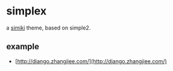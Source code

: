 
# simplex

a [simiki](http://simiki.org/) theme, based on simple2.

## example

+ [http://django.zhangjiee.com/](http://django.zhangjiee.com/)

